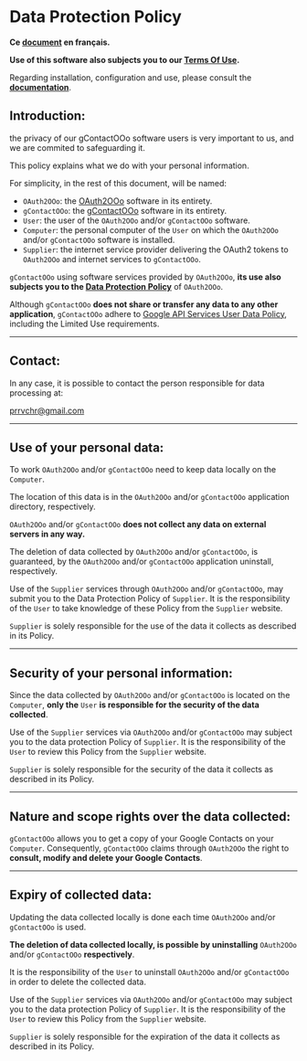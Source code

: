 # Data Protection Policy

**Ce [document][1] en français.**

**Use of this software also subjects you to our [Terms Of Use][2].**

Regarding installation, configuration and use, please consult the **[documentation][3]**.

## Introduction:

the privacy of our gContactOOo software users is very important to us, and we are commited to safeguarding it.

This policy explains what we do with your personal information.

For simplicity, in the rest of this document, will be named:
- `OAuth2OOo`: the [OAuth2OOo][4] software in its entirety.
- `gContactOOo`: the [gContactOOo][5] software in its entirety.
- `User`: the user of the `OAuth2OOo` and/or `gContactOOo` software.
- `Computer`: the personal computer of the `User` on which the `OAuth2OOo` and/or `gContactOOo` software is installed.
- `Supplier`: the internet service provider delivering the OAuth2 tokens to `OAuth2OOo` and internet services to `gContactOOo`.

`gContactOOo` using software services provided by `OAuth2OOo`, **its use also subjects you to the [Data Protection Policy][6]** of `OAuth2OOo`.

Although `gContactOOo` **does not share or transfer any data to any other application**, `gContactOOo` adhere to [Google API Services User Data Policy][7], including the Limited Use requirements.

___
## Contact:

In any case, it is possible to contact the person responsible for data processing at:

prrvchr@gmail.com

___
## Use of your personal data:

To work `OAuth2OOo` and/or `gContactOOo` need to keep data locally on the `Computer`.

The location of this data is in the `OAuth2OOo` and/or `gContactOOo` application directory, respectively.

`OAuth2OOo` and/or `gContactOOo` **does not collect any data on external servers in any way.**

The deletion of data collected by `OAuth2OOo` and/or `gContactOOo`, is guaranteed, by the `OAuth2OOo` and/or `gContactOOo` application uninstall, respectively.

Use of the `Supplier` services through `OAuth2OOo` and/or `gContactOOo`, may submit you to the Data Protection Policy of `Supplier`. It is the responsibility of the `User` to take knowledge of these Policy from the `Supplier` website.

`Supplier` is solely responsible for the use of the data it collects as described in its Policy.

___
## Security of your personal information:

Since the data collected by `OAuth2OOo` and/or `gContactOOo` is located on the `Computer`, **only the** `User` **is responsible for the security of the data collected**.

Use of the `Supplier` services via `OAuth2OOo` and/or `gContactOOo` may subject you to the data protection Policy of `Supplier`. It is the responsibility of the `User` to review this Policy from the `Supplier` website.

`Supplier` is solely responsible for the security of the data it collects as described in its Policy.

___
## Nature and scope rights over the data collected:

`gContactOOo` allows you to get a copy of your Google Contacts on your `Computer`. Consequently, `gContactOOo` claims through `OAuth2OOo` the right to **consult, modify and delete your Google Contacts**.

___
## Expiry of collected data:

Updating the data collected locally is done each time `OAuth2OOo` and/or `gContactOOo` is used.

**The deletion of data collected locally, is possible by uninstalling** `OAuth2OOo` and/or `gContactOOo` **respectively**.

It is the responsibility of the `User` to uninstall `OAuth2OOo` and/or `gContactOOo` in order to delete the collected data.

Use of the `Supplier` services via `OAuth2OOo` and/or `gContactOOo` may subject you to the data protection Policy of `Supplier`. It is the responsibility of the `User` to review this Policy from the `Supplier` website.

`Supplier` is solely responsible for the expiration of the data it collects as described in its Policy.

[1]: <https://prrvchr.github.io/gContactOOo/source/gContactOOo/registration/PrivacyPolicy_fr>
[2]: <https://prrvchr.github.io/gContactOOo/source/gContactOOo/registration/TermsOfUse_en>
[3]: <https://prrvchr.github.io/gContactOOo>
[4]: <https://github.com/prrvchr/OAuth2OOo/raw/master/OAuth2OOo.oxt>
[5]: <https://github.com/prrvchr/gContactOOo/raw/master/gContactOOo.oxt>
[6]: <https://prrvchr.github.io/OAuth2OOo/source/OAuth2OOo/registration/PrivacyPolicy_en>
[7]: <https://developers.google.com/terms/api-services-user-data-policy?hl=en>
